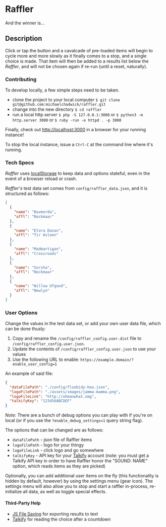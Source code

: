 # Raffler

And the winner is...

## Description

Click or tap the button and a cavalcade of pre-loaded items will begin to cycle more and more slowly as it finally comes to a stop, and a single choice is made. That item will then be added to a results list below the *Raffler*, and will not be chosen again if re-run (until a reset, naturally).

### Contributing

To develop locally, a few simple steps need to be taken.

* clone the project to your local computer
`$ git clone git@github.com:michaelchadwick/raffler.git`
* change into the new directory
`$ cd raffler`
* run a local http server
`$ php -S 127.0.0.1:3000` or `$ python3 -m http.server 3000` or `$ ruby -run -e httpd . -p 3000`

Finally, check out [http://localhost:3000](http://localhost:3000) in a browser for your running instance!

To stop the local instance, issue a `Ctrl-C` at the command line where it's running.

### Tech Specs

*Raffler* uses [localStorage](https://developer.mozilla.org/en-US/docs/Web/API/Window/localStorage) to keep data and options stateful, even in the event of a browser reload or crash.

*Raffler's* test data set comes from `config/raffler_data.json`, and it is structured as follows:

```json
[
  {
    "name": "Bavmorda",
    "affl": "Nockmaar"
  },
  {
    "name": "Elora Danan",
    "affl": "Tir Asleen"
  },
  {
    "name": "Madmartigan",
    "affl": "Crossroads"
  },
  {
    "name": "Sorsha",
    "affl": "Nockmaar"
  },
  {
    "name": "Willow Ufgood",
    "affl": "Newlyn"
  }
]
```

### User Options

Change the values in the test data set, or add your own user data file, which can be done thusly:

  1. Copy and rename the `/config/raffler_config.user.dist` file to `/config/raffler_config.user.json`.
  2. Update the contents of `/config/raffler_config.user.json` to use your values
  3. Use the following URL to enable: `https://example.domain/?enable_user_config=1`

An example of said file:

```json
{
  "dataFilePath": "./config/floobidy-hoo.json",
  "logoFilePath": "./assets/images/jamma-mamma.png",
  "logoFileLink": "http://ohmanwhat.omg",
  "talkifyKey": "123456ABCDEF"
}
```

*Note*: There are a bunch of debug options you can play with if you're on local (or if you use the `?enable_debug_settings=1` query string flag).

The options that can be changed are as follows:

* `dataFilePath` - json file of Raffler items
* `logoFilePath` - logo for your thingy
* `logoFileLink` - click logo and go somewhere
* `talkifyKey` - API key for your [Talkify](https://manage.talkify.net) account (note: you must get a Talkify API key in order to have Raffler honor the "SOUND: NAME" option, which reads items as they are picked)

Optionally, you can add additional user items on the fly (this functionality is hidden by default, however) by using the settings menu (gear icon). The settings menu will also allow you to stop and start a raffler in-process, re-initialize all data, as well as toggle special effects.

#### Third-Party Help

* [JS File Saving](https://github.com/eligrey/FileSaver.js) for exporting results to text
* [Talkify](https://talkify.net) for reading the choice after a countdown
